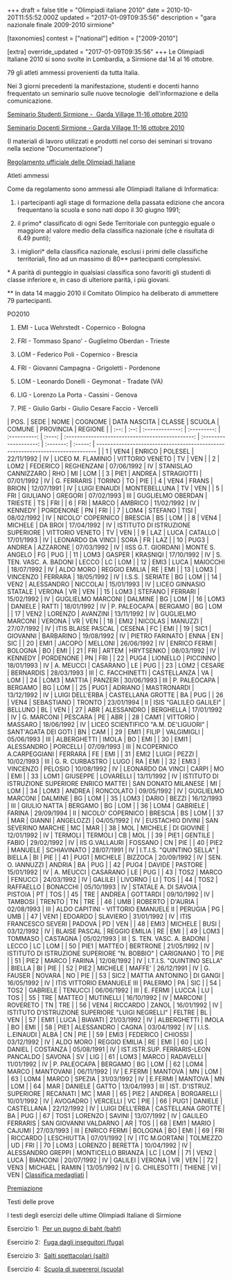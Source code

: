 +++
draft = false
title = "Olimpiadi italiane 2010"
date = 2010-10-20T11:55:52.000Z
updated = "2017-01-09T09:35:56"
description = "gara nazionale finale 2009-2010 sirmione"

[taxonomies]
contest = ["national"]
edition = ["2009-2010"]

[extra]
override_updated = "2017-01-09T09:35:56"
+++
Le Olimpiadi Italiane 2010 si sono svolte in Lombardia, a Sirmione dal 14 al 16 ottobre.

79 gli atleti ammessi provenienti da tutta Italia.

Nei 3 giorni precedenti la manifestazione, studenti e docenti hanno frequentato un seminario sulle nuove tecnologie  dell'informazione e della comunicazione.

[Seminario Studenti Sirmione -  Garda Village 11-16 ottobre 2010](/oldsite/104/OII-Progr_Studenti-Sem__Sirmione.doc)

[Seminario Docenti Sirmione - Garda Village 11-16 ottobre 2010](index.php?option=com_content&view=article&id=756%3Aoii-edizione-2009-2010&catid=51%3Agenerale-&Itemid=271&lang=it)

(I materiali di lavoro utilizzati e prodotti nel corso dei seminari si trovano nella sezione "Documentazione")

[Regolamento ufficiale delle Olimpiadi Italiane](/oldsite/104/OII-RegSelNazionale_rev_maggio2010_.pdf)

Atleti ammessi

Come da regolamento sono ammessi alle Olimpiadi Italiane di Informatica:

1. i partecipanti agli stage di formazione della passata edizione che ancora frequentano la scuola e sono nati dopo il 30 giugno 1991;

1. il primo\* classificato di ogni Sede Territoriale con punteggio eguale o maggiore al valore medio della classifica nazionale (che è risultata di 6.49 punti);

1. i migliori\* della classifica nazionale, esclusi i primi delle classifiche territoriali, fino ad un massimo di 80\*\* partecipanti complessivi.

\* A parità di punteggio in qualsiasi classifica sono favoriti gli studenti di classe inferiore e, in caso di ulteriore parità, i più giovani.<br/>

\*\* In data 14 maggio 2010 il Comitato Olimpico ha deliberato di ammettere 79 partecipanti.

PO2010

1. EMI - Luca Wehrstedt - Copernico - Bologna

1. FRI - Tommaso Spano' - Guglielmo Oberdan - Trieste

1. LOM - Federico Poli - Copernico - Brescia

1. FRI - Giovanni Campagna - Grigoletti - Pordenone

1. LOM - Leonardo Donelli - Geymonat - Tradate (VA)

1. LIG - Lorenzo La Porta - Cassini - Genova

1. PIE - Giulio Garbi - Giulio Cesare Faccio - Vercelli

| POS. | SEDE |      NOME       |   COGNOME   | DATA NASCITA | CLASSE |                      SCUOLA                      |        COMUNE         | PROVINCIA | REGIONE |
| :--: | :--: | :-------------: | :---------: | :----------: | :----: | :----------------------------------------------: | :-------------------: | :-------: | :-----: | ------------------------------------------------------------------------------ |
|  1   | VEN4 |     ENRICO      |   POLESEL   |  22/11/1992  |   IV   |                LICEO M. FLAMINIO                 |    VITTORIO VENETO    |    TV     |   VEN   |
|  2   | LOM2 |    FEDERICO     | REGHENZANI  |  07/06/1992  |   IV   |               STANISLAO CANNIZZARO               |          RHO          |    MI     |   LOM   |
|  3   | PIE1 |     ANDREA      | STRAGIOTTI  |  07/01/1992  |   IV   |                   G. FERRARIS                    |        TORINO         |    TO     |   PIE   |
|  4   | VEN4 |      FRANS      |    BRION    |  12/07/1991  |   IV   |                  LUIGI EINAUDI                   |     MONTEBELLUNA      |    TV     |   VEN   |
|  5   | FRI  |    GIULIANO     |   GREGORI   |  07/02/1993  |  III   |                GUGLIELMO OBERDAN                 |        TRIESTE        |    TS     |   FRI   |
|  6   | FRI  |      MARCO      |   AMBRICO   |  11/02/1992  |   IV   |                     KENNEDY                      |       PORDENONE       |    PN     |   FRI   |
|  7   | LOM4 |     STEFANO     |    TISI     |  08/02/1992  |   IV   |                NICOLO' COPERNICO                 |        BRESCIA        |    BS     |   LOM   |
|  8   | VEN4 |     MICHELE     |   DA BROI   |  17/04/1992  |   IV   |         ISTITUTO DI ISTRUZIONE SUPERIORE         |    VITTORIO VENETO    |    TV     |   VEN   |
|  9   | LAZ  |      LUCA       |   CATALLO   |  17/01/1993  |   IV   |                LEONARDO DA VINCI                 |         SORA          |    FR     |   LAZ   |
|  10  | PUG3 |     ANDREA      |  AZZARONE   |  07/03/1992  |   IV   |                IISS G.T. GIORDANI                |    MONTE S. ANGELO    |    FG     |   PUG   |
|  11  | LOM3 |     GASPER      |  KRASNIQI   |  17/10/1992  |   IV   |             S. TEN. VASC. A. BADONI              |         LECCO         |    LC     |   LOM   |
|  12  | EMI3 |      LUCA       |  MAIOCCHI   |  18/07/1992  |   IV   |                    ALDO MORO                     |     REGGIO EMILIA     |    RE     |   EMI   |
|  13  | LOM3 |    VINCENZO     |   FERRARA   |  18/05/1992  |   IV   |                      I.S.S.                      |        SERIATE        |    BG     |   LOM   |
|  14  | VEN2 |   ALESSANDRO    |  NICCOLAI   |  15/01/1993  |   IV   |              LICEO GINNASIO STATALE              |        VERONA         |    VR     |   VEN   |
|  15  | LOM3 |     STEFANO     |   FERRARI   |  15/02/1992  |   IV   |                GUGLIELMO MARCONI                 |        DALMINE        |    BG     |   LOM   |
|  16  | LOM3 |     DANIELE     |    RATTI    |  18/01/1992  |   IV   |                   P. PALEOCAPA                   |        BERGAMO        |    BG     |   LOM   |
|  17  | VEN2 |     LORENZO     |  AVANZINI   |  13/11/1992  |   IV   |                GUGLIELMO MARCONI                 |        VERONA         |    VR     |   VEN   |
|  18  | EMI2 |     NICOLAS     |   MANUZZI   |  27/07/1992  |   IV   |                ITIS BLAISE PASCAL                |        CESENA         |    FC     |   EMI   |
|  19  | SIC1 |    GIOVANNI     |  BARBARINO  |  19/08/1992  |   IV   |                 PIETRO FARINATO                  |         ENNA          |    EN     |   SIC   |
|  20  | EMI1 |     JACOPO      |   MELLONI   |  26/06/1992  |   IV   |                   ENRICO FERMI                   |        BOLOGNA        |    BO     |   EMI   |
|  21  | FRI  |      ARTEM      |  HRYTSENKO  |  08/03/1992  |   IV   |                     KENNEDY                      |       PORDENONE       |    PN     |   FRI   |
|  22  | PUG4 |    LIONELLO     |  PICCINNO   |  18/01/1993  |   IV   |                    A. MEUCCI                     |       CASARANO        |    LE     |   PUG   |
|  23  | LOM2 |     CESARE      |  BERNARDIS  |  28/03/1993  |  III   |                  C. FACCHINETTI                  |      CASTELLANZA      |    VA     |   LOM   |
|  24  | LOM3 |     MATTIA      |   PANZERI   |  30/06/1993  |  III   |                   P. PALEOCAPA                   |        BERGAMO        |    BG     |   LOM   |
|  25  | PUG1 |     ADRIANO     | MASTRONARDI |  13/12/1992  |   IV   |                 LUIGI DELL'ERBA                  |   CASTELLANA GROTTE   |    BA     |   PUG   |
|  26  | VEN4 |   SEBASTIANO    |   TRONTO    |  23/01/1994  |   II   |              ISIS "GALILEO GALILEI"              |        BELLUNO        |    BL     |   VEN   |
|  27  | ABR  |   ALESSANDRO    |  BERGHELLA  |  17/01/1992  |   IV   |                    G. MARCONI                    |        PESCARA        |    PE     |   ABR   |
|  28  | CAM1 |    VITTORIO     |   MASSARO   |  18/06/1992  |   IV   |       LICEO SCIENTIFICO "A.M. DE'LIGUORI"        |  SANT'AGATA DEI GOTI  |    BN     |   CAM   |
|  29  | EMI1 |      FILIP      | VALGIMIGLI  |  05/06/1993  |  III   |                   ALBERGHETTI                    |         IMOLA         |    BO     |   EMI   |
|  30  | EMI1 |   ALESSANDRO    |  PORCELLI   |  07/09/1993  |  III   |            N.COPERNICO A.CARPEGGIANI             |        FERRARA        |    FE     |   EMI   |
|  31  | EMI2 |      LUIGI      |    PEZZI    |  10/02/1993  |  III   |                 G. R. CURBASTRO                  |         LUGO          |    RA     |   EMI   |
|  32  | EMI3 |    VINCENZO     |   PELOSIO   |  10/08/1992  |   IV   |                LEONARDO DA VINCI                 |         CARPI         |    MO     |   EMI   |
|  33  | LOM1 |    GIUSEPPE     |  LOVARELLI  |  13/11/1992  |   IV   |  ISTITUTO DI ISTRUZIONE SUPERIORE ENRICO MATTEI  |  SAN DONATO MILANESE  |    MI     |   LOM   |
|  34  | LOM3 |     ANDREA      |  RONCOLATO  |  09/05/1992  |   IV   |                GUGLIELMO MARCONI                 |        DALMINE        |    BG     |   LOM   |
|  35  | LOM3 |      DARIO      |    BEZZI    |  16/12/1993  |  III   |                   GIULIO NATTA                   |        BERGAMO        |    BG     |   LOM   |
|  36  | LOM4 |    GABRIELE     |   FARINA    |  29/09/1994  |   II   |                NICOLO' COPERNICO                 |        BRESCIA        |    BS     |   LOM   |
|  37  | MAR  |     GIANNI      |  ANGELOZZI  |  04/05/1992  |   IV   |                 EUSTACHIO DIVINI                 |  SAN SEVERINO MARCHE  |    MC     |   MAR   |
|  38  | MOL  |     MICHELE     | DI GIOVINE  |  12/01/1992  |   IV   |                     TERMOLI                      |        TERMOLI        |    CB     |   MOL   |
|  39  | PIE1 |     GENTILE     |    FABIO    |  29/02/1992  |   IV   |                  IIS G.VALLAURI                  |        FOSSANO        |    CN     |   PIE   |
|  40  | PIE2 |     MANUELE     | SCHIAVINATO |  28/07/1991  |   IV   |            I.T.I.S. "QUINTINO SELLA"             |        BIELLA         |    BI     |   PIE   |
|  41  | PUG1 |     MICHELE     |   BIZZOCA   |  20/09/1992  |   IV   |                 SEN. O. IANNUZZI                 |        ANDRIA         |    BA     |   PUG   |
|  42  | PUG4 |     DAVIDE      |   PASTORE   |  15/01/1992  |   IV   |                    A. MEUCCI                     |       CASARANO        |    LE     |   PUG   |
|  43  | TOS2 |      MARCO      |   FENUCCI   |  24/03/1992  |   IV   |                     GALILEI                      |        LIVORNO        |    LI     |   TOS   |
|  44  | TOS2 |    RAFFAELLO    |  BONACCHI   |  05/10/1993  |   IV   |               STATALE A. DI SAVOIA               |        PISTOIA        |    PT     |   TOS   |
|  45  | TRE  |     ANDREA      |  GOTTARDI   |  09/10/1992  |   IV   |                     TAMBOSI                      |        TRENTO         |    TN     |   TRE   |
|  46  | UMB  |     ROBERTO     |   D'AURIA   |  02/08/1993  |  III   |       ALDO CAPITINI - VITTORIO EMANUELE II       |        PERUGIA        |    PG     |   UMB   |
|  47  | VEN1 |     EDOARDO     |  SLAVIERO   |  31/01/1992  |   IV   |              ITIS FRANCESCO SEVERI               |        PADOVA         |    PD     |   VEN   |
|  48  | EMI3 |     MICHELE     |    BUSI     |  03/12/1992  |   IV   |                  BLAISE PASCAL                   |     REGGIO EMILIA     |    RE     |   EMI   |
|  49  | LOM3 |     TOMMASO     |  CASTAGNA   |  05/02/1993  |  III   |             S. TEN. VASC. A. BADONI              |         LECCO         |    LC     |   LOM   |
|  50  | PIE1 |     MATTEO      |  BERTRONE   |  21/05/1992  |   IV   |   ISTITUTO DI ISTRUZIONE SUPERIORE "N. BOBBIO"   |       CARIGNANO       |    TO     |   PIE   |
|  51  | PIE2 |      MARCO      |   FARINA    |  12/08/1992  |   IV   |            I.T.I.S. "QUINTINO SELLA"             |        BIELLA         |    BI     |   PIE   |
|  52  | PIE2 |     MICHELE     |   MAFFE'    |  26/12/1991  |   IV   |                    G. FAUSER                     |        NOVARA         |    NO     |   PIE   |
|  53  | SIC2 | MATTIA ANTONINO |  DI GANGI   |  16/05/1992  |   IV   |            ITIS VITTORIO EMANUELE III            |        PALERMO        |    PA     |   SIC   |
|  54  | TOS2 |    GABRIELE     |   TENUCCI   |  06/06/1992  |  III   |                     E. FERMI                     |         LUCCA         |    LU     |   TOS   |
|  55  | TRE  |     MATTEO      |  MUTINELLI  |  16/10/1992  |   IV   |                     MARCONI                      |       ROVERETO        |    TN     |   TRE   |
|  56  | VEN4 |    RICCARDO     |    ZANOL    |  16/01/1992  |   IV   | ISTITUTO D'ISTRUZIONE SUPERIORE "LUIGI NEGRELLI" |        FELTRE         |    BL     |   VEN   |
|  57  | EMI1 |      LUCA       |   BIAVATI   |  21/03/1992  |   IV   |                   ALBERGHETTI                    |         IMOLA         |    BO     |   EMI   |
|  58  | PIE1 |   ALESSANDRO    |    CAGNA    |  03/04/1992  |   IV   |                 I.I.S. L.EINAUDI                 |         ALBA          |    CN     |   PIE   |
|  59  | EMI3 |    FEDERICO     |   CHIOSSI   |  03/12/1992  |   IV   |                    ALDO MORO                     |     REGGIO EMILIA     |    RE     |   EMI   |
|  60  | LIG  |     DANIEL      |  COSTANZA   |  05/08/1991  |   IV   |       IST.ISTR.SUP. FERRARIS-LEON PANCALDO       |        SAVONA         |    SV     |   LIG   |
|  61  | LOM3 |      MARCO      |  RADAVELLI  |  11/01/1992  |   IV   |                   P. PALEOCAPA                   |        BERGAMO        |    BG     |   LOM   |
|  62  | LOM4 |      MARCO      |  MANTOVANI  |  06/11/1992  |   IV   |                     E.FERMI                      |        MANTOVA        |    MN     |   LOM   |
|  63  | LOM4 |      MARCO      |   SPEZIA    |  31/03/1992  |   IV   |                     E.FERMI                      |        MANTOVA        |    MN     |   LOM   |
|  64  | MAR  |     DANIELE     |    GATTO    |  13/04/1993  |  III   |             IST. D'ISTRUZ. SUPERIORE             |       RECANATI        |    MC     |   MAR   |
|  65  | PIE2 |     ANDREA      | BORGARELLI  |  10/01/1992  |   IV   |                     AVOGADRO                     |       VERCELLI        |    VC     |   PIE   |
|  66  | PUG1 |     DANIELE     | CASTELLANA  |  22/12/1992  |   IV   |                 LUIGI DELL'ERBA                  |   CASTELLANA GROTTE   |    BA     |   PUG   |
|  67  | TOS1 |     LORENZO     |   SAVINI    |  13/07/1992  |   IV   |                 GALILEO FERRARIS                 | SAN GIOVANNI VALDARNO |    AR     |   TOS   |
|  68  | EMI1 |      MARIO      |   CAJUMI    |  27/03/1993  |  III   |                   ENRICO FERMI                   |        BOLOGNA        |    BO     |   EMI   |
|  69  | FRI  |    RICCARDO     | LESCHIUTTA  |  07/01/1992  |   IV   |                  ITC M.GORTANI                   |       TOLMEZZO        |    UD     |   FRI   |
|  70  | LOM3 |     LORENZO     |   BERETTA   |  10/04/1992  |   IV   |                ALESSANDRO GREPPI                 |  MONTICELLO BRIANZA   |    LC     |   LOM   |
|  71  | VEN2 |      LUCA       |  BIANCONI   |  20/07/1992  |   IV   |                     GALILEI                      |        VERONA         |    VR     |   VEN   |
|  72  | VEN3 |     MICHAEL     |    RAMIN    |  13/05/1992  |   IV   |                  G. CHILESOTTI                   |        THIENE         |    VI     |   VEN   | [Classifica medagliati](/oldsite/104/Medagliati%20OII2010_Sirmione%281%29.pdf) |

[Premiazione](/oldsite/104/premiazione-sirmione.pdf)

Testi delle prove

I testi degli esercizi delle ultime Olimpiadi Italiane di Sirmione

Esercizio 1:  [Per un pugno di baht (baht)](/oldsite/104/per%20un%20pugno%20di%20baht.pdf)

Esercizio 2:  [Fuga dagli inseguitori (fuga)](/oldsite/104/fuga%20dagli%20inseguitori.pdf)

Esercizio 3:  [Salti spettacolari (salti)](/oldsite/104/salti%20spettacolari.pdf)

Esercizio 4:  [Scuola di supereroi (scuola)](/oldsite/104/Scuola%20di%20supereroi.pdf)
